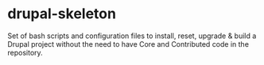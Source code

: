 # drupal-skeleton
Set of bash scripts and configuration files to install, reset, upgrade &amp; 
build a Drupal project without the need to have Core and Contributed code in 
the repository.
